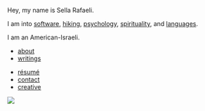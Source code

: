 Hey, my name is Sella Rafaeli.

I am into [software](/software), [hiking](/hiking), [psychology](/psychology), [spirituality](/spirituality), and [languages](/languages). 

I am an American-Israeli.

* [about](/about.html)
* [writings](/blog)
<!-- * [readings](/good_reads.html) -->
* [résumé](/cv_sella_rafaeli_apr_2016.pdf)
* [contact](/contact.html)
* [creative](/creative.html)

<div class='center'>
  <img src="http://imgur.com/NJoZJIs.jpg">
</div>